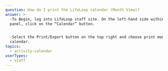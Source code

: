 ```yaml
---
question: How do I print the LifeLoop calendar (Month View)?
answer: >-
  -To Begin, log into LifeLoop staff site. On the left-hand side within the blue
  panel, click on the “Calendar” button. 


  -Select the Print/Export button on the top right and choose print month
  calendar. 
topics:
  - activity-calendar
userTypes:
  - staff
---
```


